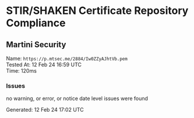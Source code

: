 # STIR/SHAKEN Certificate Repository Compliance

## Martini Security

Name: `https://p.mtsec.me/2884/Iw0ZZyAJhtVb.pem`\
Tested At: 12 Feb 24 16:59 UTC\
Time: 120ms

### Issues

no warning, or error, or notice date level issues were found

Generated: 12 Feb 24 17:02 UTC